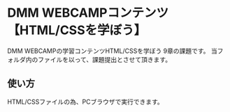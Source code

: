 # DMM WEBCAMPコンテンツ【HTML/CSSを学ぼう】 
DMM WEBCAMPの学習コンテンツHTML/CSSを学ぼう 9章の課題です。 
当フォルダ内のファイルを以って、課題提出とさせて頂きます。 
## 使い方 
HTML/CSSファイルの為、PCブラウザで実行できます。
